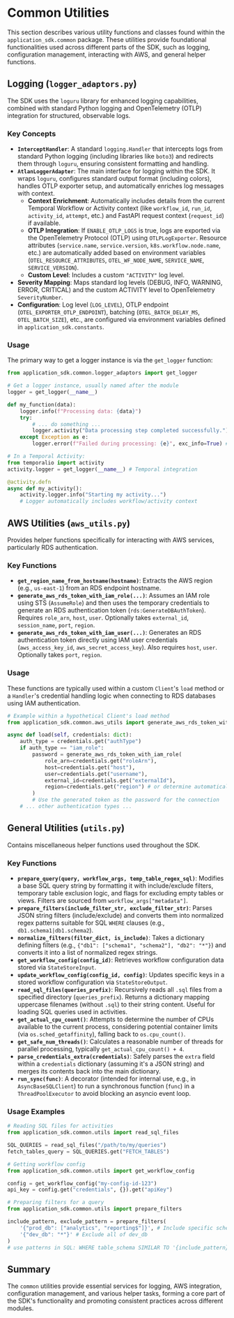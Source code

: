 # Common Utilities

This section describes various utility functions and classes found within the `application_sdk.common` package. These utilities provide foundational functionalities used across different parts of the SDK, such as logging, configuration management, interacting with AWS, and general helper functions.

## Logging (`logger_adaptors.py`)

The SDK uses the `loguru` library for enhanced logging capabilities, combined with standard Python logging and OpenTelemetry (OTLP) integration for structured, observable logs.

### Key Concepts

*   **`InterceptHandler`**: A standard `logging.Handler` that intercepts logs from standard Python logging (including libraries like `boto3`) and redirects them through `loguru`, ensuring consistent formatting and handling.
*   **`AtlanLoggerAdapter`**: The main interface for logging within the SDK. It wraps `loguru`, configures standard output format (including colors), handles OTLP exporter setup, and automatically enriches log messages with context.
    *   **Context Enrichment**: Automatically includes details from the current Temporal Workflow or Activity context (like `workflow_id`, `run_id`, `activity_id`, `attempt`, etc.) and FastAPI request context (`request_id`) if available.
    *   **OTLP Integration**: If `ENABLE_OTLP_LOGS` is true, logs are exported via the OpenTelemetry Protocol (OTLP) using `OTLPLogExporter`. Resource attributes (`service.name`, `service.version`, `k8s.workflow.node.name`, etc.) are automatically added based on environment variables (`OTEL_RESOURCE_ATTRIBUTES`, `OTEL_WF_NODE_NAME`, `SERVICE_NAME`, `SERVICE_VERSION`).
    *   **Custom Level**: Includes a custom `"ACTIVITY"` log level.
*   **Severity Mapping**: Maps standard log levels (DEBUG, INFO, WARNING, ERROR, CRITICAL) and the custom ACTIVITY level to OpenTelemetry `SeverityNumber`.
*   **Configuration**: Log level (`LOG_LEVEL`), OTLP endpoint (`OTEL_EXPORTER_OTLP_ENDPOINT`), batching (`OTEL_BATCH_DELAY_MS`, `OTEL_BATCH_SIZE`), etc., are configured via environment variables defined in `application_sdk.constants`.

### Usage

The primary way to get a logger instance is via the `get_logger` function:

```python
from application_sdk.common.logger_adaptors import get_logger

# Get a logger instance, usually named after the module
logger = get_logger(__name__)

def my_function(data):
    logger.info(f"Processing data: {data}")
    try:
        # ... do something ...
        logger.activity("Data processing step completed successfully.") # Use custom activity level
    except Exception as e:
        logger.error(f"Failed during processing: {e}", exc_info=True) # Include stack trace

# In a Temporal Activity:
from temporalio import activity
activity.logger = get_logger(__name__) # Temporal integration

@activity.defn
async def my_activity():
    activity.logger.info("Starting my activity...")
    # Logger automatically includes workflow/activity context
```

## AWS Utilities (`aws_utils.py`)

Provides helper functions specifically for interacting with AWS services, particularly RDS authentication.

### Key Functions

*   **`get_region_name_from_hostname(hostname)`**: Extracts the AWS region (e.g., `us-east-1`) from an RDS endpoint hostname.
*   **`generate_aws_rds_token_with_iam_role(...)`**: Assumes an IAM role using STS (`AssumeRole`) and then uses the temporary credentials to generate an RDS authentication token (`rds:GenerateDBAuthToken`). Requires `role_arn`, `host`, `user`. Optionally takes `external_id`, `session_name`, `port`, `region`.
*   **`generate_aws_rds_token_with_iam_user(...)`**: Generates an RDS authentication token directly using IAM user credentials (`aws_access_key_id`, `aws_secret_access_key`). Also requires `host`, `user`. Optionally takes `port`, `region`.

### Usage

These functions are typically used within a custom `Client`'s `load` method or a `Handler`'s credential handling logic when connecting to RDS databases using IAM authentication.

```python
# Example within a hypothetical Client's load method
from application_sdk.common.aws_utils import generate_aws_rds_token_with_iam_role

async def load(self, credentials: dict):
    auth_type = credentials.get("authType")
    if auth_type == "iam_role":
        password = generate_aws_rds_token_with_iam_role(
            role_arn=credentials.get("roleArn"),
            host=credentials.get("host"),
            user=credentials.get("username"),
            external_id=credentials.get("externalId"),
            region=credentials.get("region") # or determine automatically
        )
        # Use the generated token as the password for the connection
    # ... other authentication types ...
```

## General Utilities (`utils.py`)

Contains miscellaneous helper functions used throughout the SDK.

### Key Functions

*   **`prepare_query(query, workflow_args, temp_table_regex_sql)`**: Modifies a base SQL query string by formatting it with include/exclude filters, temporary table exclusion logic, and flags for excluding empty tables or views. Filters are sourced from `workflow_args["metadata"]`.
*   **`prepare_filters(include_filter_str, exclude_filter_str)`**: Parses JSON string filters (include/exclude) and converts them into normalized regex patterns suitable for SQL `WHERE` clauses (e.g., `db1.schema1|db1.schema2`).
*   **`normalize_filters(filter_dict, is_include)`**: Takes a dictionary defining filters (e.g., `{"db1": ["schema1", "schema2"], "db2": "*"}`) and converts it into a list of normalized regex strings.
*   **`get_workflow_config(config_id)`**: Retrieves workflow configuration data stored via `StateStoreInput`.
*   **`update_workflow_config(config_id, config)`**: Updates specific keys in a stored workflow configuration via `StateStoreOutput`.
*   **`read_sql_files(queries_prefix)`**: Recursively reads all `.sql` files from a specified directory (`queries_prefix`). Returns a dictionary mapping uppercase filenames (without `.sql`) to their string content. Useful for loading SQL queries used in activities.
*   **`get_actual_cpu_count()`**: Attempts to determine the number of CPUs available to the current process, considering potential container limits (via `os.sched_getaffinity`), falling back to `os.cpu_count()`.
*   **`get_safe_num_threads()`**: Calculates a reasonable number of threads for parallel processing, typically `get_actual_cpu_count() + 4`.
*   **`parse_credentials_extra(credentials)`**: Safely parses the `extra` field within a `credentials` dictionary (assuming it's a JSON string) and merges its contents back into the main dictionary.
*   **`run_sync(func)`**: A decorator (intended for internal use, e.g., in `AsyncBaseSQLClient`) to run a synchronous function (`func`) in a `ThreadPoolExecutor` to avoid blocking an asyncio event loop.

### Usage Examples

```python
# Reading SQL files for activities
from application_sdk.common.utils import read_sql_files

SQL_QUERIES = read_sql_files("/path/to/my/queries")
fetch_tables_query = SQL_QUERIES.get("FETCH_TABLES")

# Getting workflow config
from application_sdk.common.utils import get_workflow_config

config = get_workflow_config("my-config-id-123")
api_key = config.get("credentials", {}).get("apiKey")

# Preparing filters for a query
from application_sdk.common.utils import prepare_filters

include_pattern, exclude_pattern = prepare_filters(
    '{"prod_db": ["analytics", "reporting$"]}', # Include specific schemas in prod_db
    '{"dev_db": "*"}' # Exclude all of dev_db
)
# use patterns in SQL: WHERE table_schema SIMILAR TO '{include_pattern}' AND table_schema NOT SIMILAR TO '{exclude_pattern}'
```

## Summary

The `common` utilities provide essential services for logging, AWS integration, configuration management, and various helper tasks, forming a core part of the SDK's functionality and promoting consistent practices across different modules.
